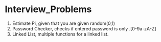 # Interview_Problems
1. Estimate Pi, given that you are given random(0,1)
2. Password Checker, checks if entered password is only \.[0-9a-zA-Z]
3. Linked List, multiple functions for a linked list.
